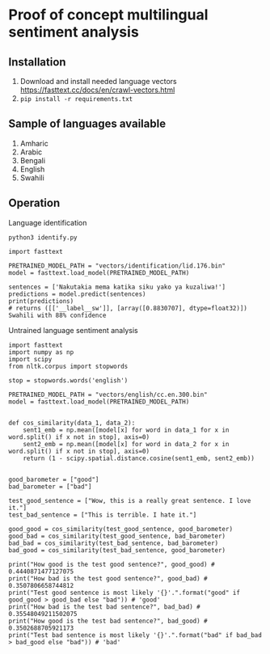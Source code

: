 # Proof of concept multilingual sentiment analysis

## Installation
1. Download and install needed language vectors https://fasttext.cc/docs/en/crawl-vectors.html
2. `pip install -r requirements.txt`

## Sample of languages available
1. Amharic
2. Arabic
3. Bengali
4. English
5. Swahili

## Operation
Language identification

```
python3 identify.py

import fasttext

PRETRAINED_MODEL_PATH = "vectors/identification/lid.176.bin"
model = fasttext.load_model(PRETRAINED_MODEL_PATH)

sentences = ['Nakutakia mema katika siku yako ya kuzaliwa!']
predictions = model.predict(sentences)
print(predictions)
# returns ([['__label__sw']], [array([0.8830707], dtype=float32)]) Swahili with 88% confidence
```

Untrained language sentiment analysis
```
import fasttext
import numpy as np
import scipy
from nltk.corpus import stopwords

stop = stopwords.words('english')

PRETRAINED_MODEL_PATH = "vectors/english/cc.en.300.bin"
model = fasttext.load_model(PRETRAINED_MODEL_PATH)


def cos_similarity(data_1, data_2):
    sent1_emb = np.mean([model[x] for word in data_1 for x in word.split() if x not in stop], axis=0)
    sent2_emb = np.mean([model[x] for word in data_2 for x in word.split() if x not in stop], axis=0)
    return (1 - scipy.spatial.distance.cosine(sent1_emb, sent2_emb))


good_barometer = ["good"]
bad_barometer = ["bad"]

test_good_sentence = ["Wow, this is a really great sentence. I love it."]
test_bad_sentence = ["This is terrible. I hate it."]

good_good = cos_similarity(test_good_sentence, good_barometer)
good_bad = cos_similarity(test_good_sentence, bad_barometer)
bad_bad = cos_similarity(test_bad_sentence, bad_barometer)
bad_good = cos_similarity(test_bad_sentence, good_barometer)

print("How good is the test good sentence?", good_good) # 0.4440871477127075
print("How bad is the test good sentence?", good_bad) # 0.3507806658744812
print("Test good sentence is most likely '{}'.".format("good" if good_good > good_bad else "bad")) # 'good'
print("How bad is the test bad sentence?", bad_bad) # 0.35548049211502075
print("How good is the test bad sentence?", bad_good) # 0.3502688705921173
print("Test bad sentence is most likely '{}'.".format("bad" if bad_bad > bad_good else "bad")) # 'bad'
```
